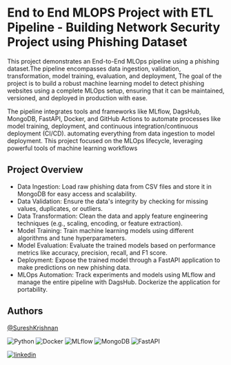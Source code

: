 # End to End MLOPS Project with ETL Pipeline - Building Network Security Project using Phishing Dataset


This project demonstrates an End-to-End MLOps pipeline using a phishing dataset.The pipeline encompasses data ingestion, validation, transformation, model training, evaluation, and deployment, The goal of the project is to build a robust machine learning model to detect phishing websites using a complete MLOps setup, ensuring that it can be maintained, versioned, and deployed in production with ease.

The pipeline integrates tools and frameworks like MLflow, DagsHub, MongoDB, FastAPI, Docker, and GitHub Actions to automate processes like model training, deployment, and continuous integration/continuous deployment (CI/CD). automating everything from data ingestion to model deployment. This project focused on the MLOps lifecycle, leveraging powerful tools of machine learning workflows

## Project Overview

* Data Ingestion: Load raw phishing data from CSV files and store it in MongoDB for easy access and scalability.
* Data Validation: Ensure the data's integrity by checking for missing values, duplicates, or outliers.
* Data Transformation: Clean the data and apply feature engineering techniques (e.g., scaling, encoding, or feature extraction).
* Model Training: Train machine learning models using different algorithms and tune hyperparameters.
* Model Evaluation: Evaluate the trained models based on performance metrics like accuracy, precision, recall, and F1 score.
* Deployment: Expose the trained model through a FastAPI application to make predictions on new phishing data.
* MLOps Automation: Track experiments and models using MLflow and manage the entire pipeline with DagsHub. Dockerize the application for portability.



## Authors

[@SureshKrishnan](https://github.com/SKrishna-7)

![Python](https://img.shields.io/badge/Python-3.10-blue)
![Docker](https://img.shields.io/badge/Docker-Containerization-blue)
![MLflow](https://img.shields.io/badge/MLflow-Experiment%20Tracking-blue)
![MongoDB](https://img.shields.io/badge/MongoDB-Database-green)
![FastAPI](https://img.shields.io/badge/FastAPI-API-green)


  
[![linkedin](https://img.shields.io/badge/linkedin-0A66C2?style=for-the-badge&logo=linkedin&logoColor=white)](https://www.linkedin.com/in/suresh-krishnan-s/)



